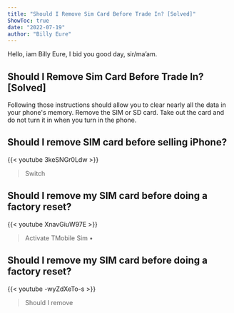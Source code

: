 ```yaml
---
title: "Should I Remove Sim Card Before Trade In? [Solved]"
ShowToc: true 
date: "2022-07-19"
author: "Billy Eure" 
---
```


Hello, iam Billy Eure, I bid you good day, sir/ma’am.
## Should I Remove Sim Card Before Trade In? [Solved]
Following those instructions should allow you to clear nearly all the data in your phone's memory. Remove the SIM or SD card. Take out the card and do not turn it in when you turn in the phone.

## Should I remove SIM card before selling iPhone?
{{< youtube 3keSNGr0Ldw >}}
>Switch 

## Should I remove my SIM card before doing a factory reset?
{{< youtube XnavGiuW97E >}}
>Activate TMobile Sim • 

## Should I remove my SIM card before doing a factory reset?
{{< youtube -wyZdXeTo-s >}}
>Should I remove

